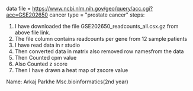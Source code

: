 data file = https://www.ncbi.nlm.nih.gov/geo/query/acc.cgi?acc=GSE202650
cancer type = "prostate cancer"
steps:
1. I have downloaded the file GSE202650_readcounts_all.csx.gz from above file link.
2. The file column contains readcounts per gene from 12 sample patients
3. I have read data in r studio
4. Then converted data in matrix also removed row namesfrom the data 
5. Then Counted cpm value
6. Also Counted z score
7. Then I have drawn a heat map of zscore value 
    
    
    
Name: Arkaj Parkhe
Msc.bioinformatics(2nd year)
